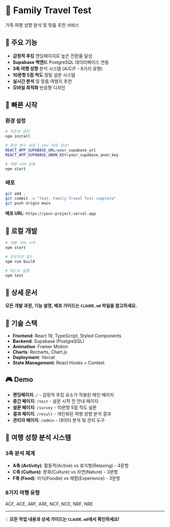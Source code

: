 # 🚀 Family Travel Test

가족 여행 성향 분석 및 맞춤 추천 서비스

## 🎯 주요 기능

- **감정적 후킹** 랜딩페이지로 높은 전환율 달성
- **Supabase 백엔드** PostgreSQL 데이터베이스 연동
- **3축 여행 성향** 분석 시스템 (A/C/F - 8가지 유형)
- **10문항 5점 척도** 정밀 설문 시스템
- **실시간 분석** 및 맞춤 여행지 추천
- **모바일 최적화** 반응형 디자인

## 🚀 빠른 시작

### 환경 설정
```bash
# 의존성 설치
npm install

# 환경 변수 설정 (.env 파일 생성)
REACT_APP_SUPABASE_URL=your_supabase_url
REACT_APP_SUPABASE_ANON_KEY=your_supabase_anon_key

# 개발 서버 실행
npm start
```

### 배포
```bash
git add .
git commit -m "feat: Family Travel Test complete"
git push origin main
```

**배포 URL**: `https://your-project.vercel.app`

## 🔧 로컬 개발

```bash
# 개발 서버 시작
npm start

# 프로덕션 빌드
npm run build

# 테스트 실행
npm test
```

## 📖 상세 문서

**모든 개발 과정, 기능 설명, 배포 가이드는 `CLAUDE.md` 파일을 참고하세요.**

## 🔧 기술 스택

- **Frontend**: React 19, TypeScript, Styled Components
- **Backend**: Supabase (PostgreSQL)
- **Animation**: Framer Motion
- **Charts**: Recharts, Chart.js  
- **Deployment**: Vercel
- **State Management**: React Hooks + Context

## 🎮 Demo

- **랜딩페이지**: `/` - 감정적 후킹 요소가 적용된 메인 페이지
- **중간 페이지**: `/test` - 설문 시작 전 안내 페이지
- **설문 페이지**: `/survey` - 10문항 5점 척도 설문
- **결과 페이지**: `/result` - 개인화된 여행 성향 분석 결과
- **관리자 페이지**: `/admin` - 데이터 분석 및 관리 도구

## 🎯 여행 성향 분석 시스템

### 3축 분석 체계
- **A축 (Activity)**: 활동적(Active) vs 휴식형(Relaxing) - 4문항
- **C축 (Culture)**: 문화(Culture) vs 자연(Nature) - 3문항  
- **F축 (Food)**: 미식(Foodie) vs 체험(Experience) - 3문항

### 8가지 여행 유형
ACF, ACE, ARF, ARE, NCF, NCE, NRF, NRE

---

💡 **모든 작업 내용과 상세 가이드는 `CLAUDE.md`에서 확인하세요!**